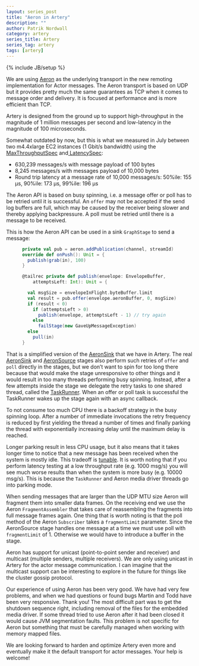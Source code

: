 ```yaml
---
layout: series_post
title: "Aeron in Artery"
description: ""
author: Patrik Nordwall
category: artery
series_title: Artery
series_tag: artery
tags: [artery]
---
```

{% include JB/setup %}

We are using [Aeron](https://github.com/real-logic/Aeron) as the underlying transport in the new remoting implementation for Actor messages. The Aeron transport is based on UDP but it provides pretty much the same guarantees as TCP when it comes to message order and delivery. It is focused at performance and is more efficient than TCP.

Artery is designed from the ground up to support high-throughput in the magnitude of 1 million messages per second and low-latency in the magnitude of 100 microseconds.

Somewhat outdated by now, but this is what we measured in July between two m4.4xlarge EC2 instances (1 Gbit/s bandwidth) using the[ MaxThroughputSpec](https://github.com/akka/akka/blob/master/akka-remote-tests/src/multi-jvm/scala/akka/remote/artery/MaxThroughputSpec.scala) and[ LatencySpec](https://github.com/akka/akka/blob/master/akka-remote-tests/src/multi-jvm/scala/akka/remote/artery/LatencySpec.scala):

* 630,239 messages/s with message payload of 100 bytes
* 8,245 messages/s with messages payload of 10,000 bytes
* Round trip latency at a message rate of 10,000 messages/s: 50%ile: 155 µs, 90%ile: 173 µs, 99%ile: 196 µs

The Aeron API is based on busy spinning, i.e. a message offer or poll has to be retried until it is successful. An `offer` may not be accepted if the send log buffers are full, which may be caused by the receiver being slower and thereby applying backpressure. A poll must be retried until there is a message to be received.

This is how the Aeron API can be used in a sink `GraphStage` to send a message:

```scala
      private val pub = aeron.addPublication(channel, streamId)
      override def onPush(): Unit = {
        publish(grab(in), 100)
      }

      @tailrec private def publish(envelope: EnvelopeBuffer,
          attemptsLeft: Int): Unit = {

        val msgSize = envelopeInFlight.byteBuffer.limit
        val result = pub.offer(envelope.aeronBuffer, 0, msgSize)
        if (result < 0)
          if (attemptsLeft > 0)
            publish(envelope, attemptsLeft - 1) // try again
          else
            failStage(new GaveUpMessageException)
        else
          pull(in)
      }
```

That is a simplified version of the [AeronSink](https://github.com/akka/akka/blob/master/akka-remote/src/main/scala/akka/remote/artery/AeronSink.scala) that we have in Artery. The real [AeronSink](https://github.com/akka/akka/blob/master/akka-remote/src/main/scala/akka/remote/artery/AeronSink.scala) and [AeronSource](https://github.com/akka/akka/blob/master/akka-remote/src/main/scala/akka/remote/artery/AeronSource.scala) stages also perform such retries of `offer` and `poll` directly in the stages, but we don’t want to spin for too long there because that would make the stage unresponsive to other things and it would result in too many threads performing busy spinning. Instead, after a few attempts inside the stage we delegate the retry tasks to one shared thread, called the [TaskRunner](https://github.com/akka/akka/blob/master/akka-remote/src/main/scala/akka/remote/artery/TaskRunner.scala). When an offer or poll task is successful the TaskRunner wakes up the stage again with an async callback.

To not consume too much CPU there is a backoff strategy in the busy spinning loop. After a number of immediate invocations the retry frequency is reduced by first yielding the thread a number of times and finally parking the thread with exponentially increasing delay until the maximum delay is reached.

Longer parking result in less CPU usage, but it also means that it takes longer time to notice that a new message has been received when the system is mostly idle. This tradeoff is [tunable](http://doc.akka.io/docs/akka/2.4/scala/remoting-artery.html#Fine-tuning_CPU_usage_latency_tradeoff). It is worth noting that if you perform latency testing at a low throughput rate (e.g. 1000 msg/s) you will see much worse results than when the system is more busy (e.g. 10000 msg/s). This is because the `TaskRunner` and Aeron media driver threads go into parking mode.

When sending messages that are larger than the UDP MTU size Aeron will fragment them into smaller data frames. On the receiving end we use the Aeron `FragmentAssembler` that takes care of reassembling the fragments into full message frames again. One thing that is worth noting is that the poll method of the Aeron `Subscriber` takes a `fragmentLimit` parameter. Since the AeronSource stage handles one message at a time we must use poll with `fragmentLimit` of 1. Otherwise we would have to introduce a buffer in the stage.

Aeron has support for unicast (point-to-point sender and receiver) and multicast (multiple senders, multiple receivers). We are only using unicast in Artery for the actor message communication. I can imagine that the multicast support can be interesting to explore in the future for things like the cluster gossip protocol.

Our experience of using Aeron has been very good. We have had very few problems, and when we had questions or found bugs Martin and Todd have been very responsive. Thank you! The most difficult part was to get the shutdown sequence right, including removal of the files for the embedded media driver. If some thread tried to use Aeron after it had been closed it would cause JVM segmentation faults. This problem is not specific for Aeron but something that must be carefully managed when working with memory mapped files.

We are looking forward to harden and optimize Artery even more and eventually make it the default transport for actor messages. Your help is welcome!


